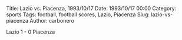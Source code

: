 Title: Lazio vs. Piacenza, 1993/10/17
Date: 1993/10/17 00:00
Category: sports
Tags: football, football scores, Lazio, Piacenza
Slug: lazio-vs-piacenza
Author: carbonero


Lazio 1 - 0 Piacenza
